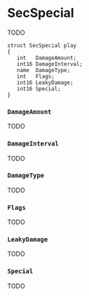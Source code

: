 # SecSpecial

TODO

```
struct SecSpecial play
{
   int   DamageAmount;
   int16 DamageInterval;
   name  DamageType;
   int   Flags;
   int16 LeakyDamage;
   int16 Special;
}
```

### `DamageAmount`

TODO

### `DamageInterval`

TODO

### `DamageType`

TODO

### `Flags`

TODO

### `LeakyDamage`

TODO

### `Special`

TODO

<!-- EOF -->
